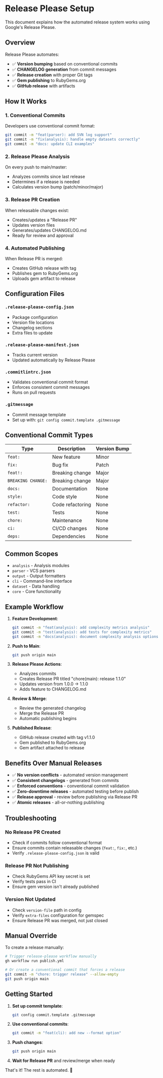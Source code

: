 # Release Please Setup

This document explains how the automated release system works using Google's Release Please.

## Overview

Release Please automates:

- ✅ **Version bumping** based on conventional commits
- ✅ **CHANGELOG generation** from commit messages  
- ✅ **Release creation** with proper Git tags
- ✅ **Gem publishing** to RubyGems.org
- ✅ **GitHub release** with artifacts

## How It Works

### 1. Conventional Commits

Developers use conventional commit format:

```bash
git commit -m "feat(parser): add SVN log support"
git commit -m "fix(analysis): handle empty datasets correctly"
git commit -m "docs: update CLI examples"
```

### 2. Release Please Analysis

On every push to main/master:

- Analyzes commits since last release
- Determines if a release is needed
- Calculates version bump (patch/minor/major)

### 3. Release PR Creation

When releasable changes exist:

- Creates/updates a "Release PR"
- Updates version files
- Generates/updates CHANGELOG.md
- Ready for review and approval

### 4. Automated Publishing

When Release PR is merged:

- Creates GitHub release with tag
- Publishes gem to RubyGems.org
- Uploads gem artifact to release

## Configuration Files

### `.release-please-config.json`

- Package configuration
- Version file locations
- Changelog sections
- Extra files to update

### `.release-please-manifest.json`

- Tracks current version
- Updated automatically by Release Please

### `.commitlintrc.json`

- Validates conventional commit format
- Enforces consistent commit messages
- Runs on pull requests

### `.gitmessage`

- Commit message template
- Set up with: `git config commit.template .gitmessage`

## Conventional Commit Types

| Type | Description | Version Bump |
|------|-------------|--------------|
| `feat:` | New feature | Minor |
| `fix:` | Bug fix | Patch |
| `feat!:` | Breaking change | Major |
| `BREAKING CHANGE:` | Breaking change | Major |
| `docs:` | Documentation | None |
| `style:` | Code style | None |
| `refactor:` | Code refactoring | None |
| `test:` | Tests | None |
| `chore:` | Maintenance | None |
| `ci:` | CI/CD changes | None |
| `deps:` | Dependencies | None |

## Common Scopes

- `analysis` - Analysis modules
- `parser` - VCS parsers
- `output` - Output formatters
- `cli` - Command-line interface
- `dataset` - Data handling
- `core` - Core functionality

## Example Workflow

1. **Feature Development**:

   ```bash
   git commit -m "feat(analysis): add complexity metrics analysis"
   git commit -m "test(analysis): add tests for complexity metrics"
   git commit -m "docs(analysis): document complexity analysis options"
   ```

2. **Push to Main**:

   ```bash
   git push origin main
   ```

3. **Release Please Actions**:
   - Analyzes commits
   - Creates Release PR titled "chore(main): release 1.1.0"
   - Updates version from 1.0.0 → 1.1.0
   - Adds feature to CHANGELOG.md

4. **Review & Merge**:
   - Review the generated changelog
   - Merge the Release PR
   - Automatic publishing begins

5. **Published Release**:
   - GitHub release created with tag v1.1.0
   - Gem published to RubyGems.org
   - Gem artifact attached to release

## Benefits Over Manual Releases

- ✅ **No version conflicts** - automated version management
- ✅ **Consistent changelogs** - generated from commits
- ✅ **Enforced conventions** - conventional commit validation
- ✅ **Zero-downtime releases** - automated testing before publish
- ✅ **Release approval** - review before publishing via Release PR
- ✅ **Atomic releases** - all-or-nothing publishing

## Troubleshooting

### No Release PR Created

- Check if commits follow conventional format
- Ensure commits contain releasable changes (`feat:`, `fix:`, etc.)
- Verify `.release-please-config.json` is valid

### Release PR Not Publishing

- Check RubyGems API key secret is set
- Verify tests pass in CI
- Ensure gem version isn't already published

### Version Not Updated

- Check `version-file` path in config
- Verify `extra-files` configuration for gemspec
- Ensure Release PR was merged, not just closed

## Manual Override

To create a release manually:

```bash
# Trigger release-please workflow manually
gh workflow run publish.yml

# Or create a conventional commit that forces a release
git commit -m "chore: trigger release" --allow-empty
git push origin main
```

## Getting Started

1. **Set up commit template**:

   ```bash
   git config commit.template .gitmessage
   ```

2. **Use conventional commits**:

   ```bash
   git commit -m "feat(cli): add new --format option"
   ```

3. **Push changes**:

   ```bash
   git push origin main
   ```

4. **Wait for Release PR** and review/merge when ready

That's it! The rest is automated. 🚀
